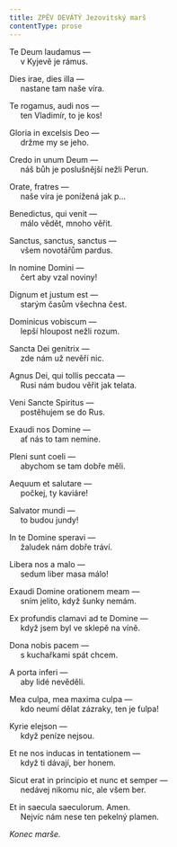 ```yaml
---
title: ZPĚV DEVÁTÝ Jezovitský marš
contentType: prose
---
```


Te Deum laudamus —  
     v Kyjevě je rámus.

  

Dies irae, dies illa —  
     nastane tam naše víra.

  

Te rogamus, audi nos —  
     ten Vladimír, to je kos!

  

Gloria in excelsis Deo —  
     držme my se jeho.

  

Credo in unum Deum —  
     náš bůh je poslušnější nežli Perun.

  

Orate, fratres —  
     naše víra je ponížená jak p…

  

Benedictus, qui venit —  
     málo vědět, mnoho věřit.

  

Sanctus, sanctus, sanctus —  
     všem novotářům pardus.

  

In nomine Domini —  
     čert aby vzal noviny!

  

Dignum et justum est —  
     starým časům všechna čest.

  

Dominicus vobiscum —  
     lepší hloupost nežli rozum.

  

Sancta Dei genitrix —  
     zde nám už nevěří nic.

  

Agnus Dei, qui tollis peccata —  
     Rusi nám budou věřit jak telata.

  

Veni Sancte Spiritus —  
     postěhujem se do Rus.

  

Exaudi nos Domine —  
     ať nás to tam nemine.

  

Pleni sunt coeli —  
     abychom se tam dobře měli.

  

Aequum et salutare —  
     počkej, ty kaviáre!

  

Salvator mundi —  
     to budou jundy!

  

In te Domine speravi —  
     žaludek nám dobře tráví.

  

Libera nos a malo —  
     sedum liber masa málo!

  

Exaudi Domine orationem meam —  
     sním jelito, když šunky nemám.

  

Ex profundis clamavi ad te Domine —  
     když jsem byl ve sklepě na víně.

  

Dona nobis pacem —  
     s kuchařkami spát chcem.

  

A porta inferi —  
     aby lidé nevěděli.

  

Mea culpa, mea maxima culpa —  
     kdo neumí dělat zázraky, ten je ťulpa!

  

Kyrie elejson —  
     když peníze nejsou.

  

Et ne nos inducas in tentationem —  
     když ti dávají, ber honem.

  

Sicut erat in principio et nunc et semper —  
     nedávej nikomu nic, ale všem ber.

  

Et in saecula saeculorum. Amen.  
     Nejvíc nám nese ten pekelný plamen.

  

_Konec marše._
